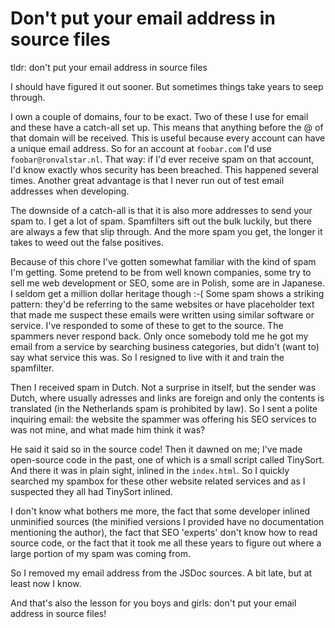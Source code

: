 <!--
  date: 2023-05-11
  modified: 2023-08-02
  slug: dont-put-your-emailaddress-in-source-files
  type: post
  categories: code
  tags: spam
  header: possessed-photography-oIMXkEuiXpc-unsplash.jpg
  headerColofon: image by [Possessed Photography](https://unsplash.com/@possessedphotography)
  headerClassName: no-blur darken
  description: Don't put your email address in source files
--> 

# Don't put your email address in source files

tldr: don't put your email address in source files

I should have figured it out sooner. But sometimes things take years to seep through.

I own a couple of domains, four to be exact. Two of these I use for email and these have a catch-all set up. This means that anything before the @ of that domain will be received. This is useful because every account can have a unique email address. So for an account at `foobar.com` I'd use `foobar@ronvalstar.nl`. That way: if I'd ever receive spam on that account, I'd know exactly whos security has been breached. This happened several times.
Another great advantage is that I never run out of test email addresses when developing.

The downside of a catch-all is that it is also more addresses to send your spam to. I get a lot of spam. Spamfilters sift out the bulk luckily, but there are always a few that slip through.
And the more spam you get, the longer it takes to weed out the false positives.

Because of this chore I've gotten somewhat familiar with the kind of spam I'm getting. Some pretend to be from well known companies, some try to sell me web development or SEO, some are in Polish, some are in Japanese. I seldom get a million dollar heritage though :-( 
Some spam shows a striking pattern: they'd be referring to the same websites or have placeholder text that made me suspect these emails were written using similar software or service. I've responded to some of these to get to the source. The spammers never respond back. Only once somebody told me he got my email from a service by searching business categories, but didn't (want to) say what service this was.
So I resigned to live with it and train the spamfilter.

Then I received spam in Dutch. Not a surprise in itself, but the sender was Dutch, where usually adresses and links are foreign and only the contents is translated (in the Netherlands spam is prohibited by law).
So I sent a polite inquiring email: the website the spammer was offering his SEO services to was not mine, and what made him think it was?

He said it said so in the source code!
Then it dawned on me; I've made open-source code in the past, one of which is a small script called TinySort. And there it was in plain sight, inlined in the `index.html`. So I quickly searched my spambox for these other website related services and as I suspected they all had TinySort inlined.

I don't know what bothers me more,
the fact that some developer inlined unminified sources (the minified versions I provided have no documentation mentioning the author),
the fact that SEO 'experts' don't know how to read source code,
or the fact that it took me all these years to figure out where a large portion of my spam was coming from.

So I removed my email address from the JSDoc sources. A bit late, but at least now I know.

And that's also the lesson for you boys and girls: don't put your email address in source files!
